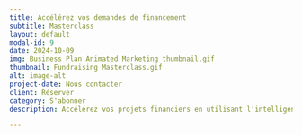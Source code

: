 ```yaml
---
title: Accélérez vos demandes de financement
subtitle: Masterclass
layout: default
modal-id: 9
date: 2024-10-09
img: Business Plan Animated Marketing thumbnail.gif
thumbnail: Fundraising Masterclass.gif
alt: image-alt
project-date: Nous contacter
client: Réserver
category: S'abonner
description: Accélérez vos projets financiers en utilisant l'intelligence artificielle pour automatiser et perfectionner vos démarches de financement. Dans cette formation, apprenez à identifier les points faibles, à déléguer intelligemment et à séduire vos investisseurs. Profitez d’un accompagnement sur mesure pour optimiser chaque étape de votre levée de fonds. Ne ratez pas cette opportunité de succès ! N'hésitez pas à nous contacter pour en savoir plus au sujet de nos autres masterclasses sur l'IA appliquée à la finance :<br> Créez Votre Plan d'Affaires en Quelques Minutes ! <br> Maximiser Votre Levée de fonds au Moment Parfait <br> Déléguer, Automatiser, Éliminer <br> Vendre Votre Potentiel - Le Secret d'une Acquisition <br> Préparer la Documentation de Processus <br> Démasquez les Angles Morts de Votre Entreprise <br> Accélérer les solutions de financement à but non lucratif...

---
```

